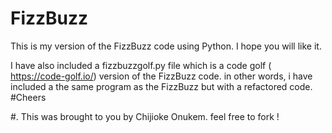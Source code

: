 # FizzBuzz
This is my version of the FizzBuzz code using Python. I hope you will like it.

I have also included a fizzbuzzgolf.py file which is a code golf ( https://code-golf.io/) version of the FizzBuzz code. in other words, i have included a the same program as the FizzBuzz but with a refactored code. #Cheers

#. This was brought to you by Chijioke Onukem. feel free to fork !
